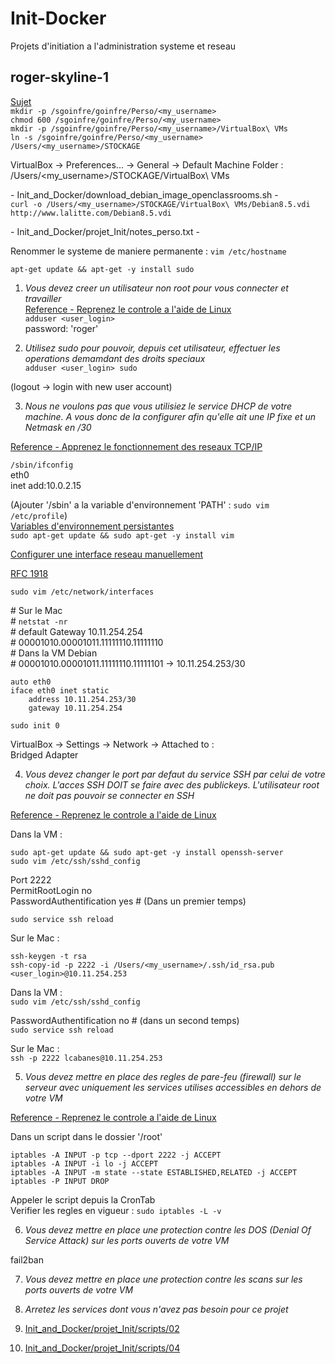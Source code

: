 # Init-Docker
Projets d'initiation a l'administration systeme et reseau

## roger-skyline-1
[Sujet](https://cdn.intra.42.fr/pdf/pdf/1510/roger-skyline-1.5.fr.pdf)  
`mkdir -p /sgoinfre/goinfre/Perso/<my_username>`  
`chmod 600 /sgoinfre/goinfre/Perso/<my_username>`  
`mkdir -p /sgoinfre/goinfre/Perso/<my_username>/VirtualBox\ VMs`  
`ln -s /sgoinfre/goinfre/Perso/<my_username> /Users/<my_username>/STOCKAGE`  

VirtualBox -\> Preferences... -\> General -\> Default Machine Folder :  
	/Users/<my_username>/STOCKAGE/VirtualBox\ VMs  

 \- Init\_and\_Docker/download\_debian\_image\_openclassrooms.sh \-  
`curl -o /Users/<my_username>/STOCKAGE/VirtualBox\ VMs/Debian8.5.vdi http://www.lalitte.com/Debian8.5.vdi`  

 \- Init\_and\_Docker/projet\_Init/notes\_perso.txt \-  

Renommer le systeme de maniere permanente : `vim /etc/hostname`  

`apt-get update && apt-get -y install sudo`  

1. _Vous devez creer un utilisateur non root pour vous connecter et travailler_  
[Reference - Reprenez le controle a l'aide de Linux](https://openclassrooms.com/fr/courses/43538-reprenez-le-controle-a-laide-de-linux/39044-les-utilisateurs-et-les-droits)  
`adduser <user_login>`  
password: 'roger'  

2. _Utilisez sudo pour pouvoir, depuis cet utilisateur, effectuer les operations demamdant des droits speciaux_  
`adduser <user_login> sudo`  

(logout -\> login with new user account)  

3. _Nous ne voulons pas que vous utilisiez le service DHCP de votre machine. A vous donc de la configurer afin qu'elle ait une IP fixe et un Netmask en /30_  

[Reference - Apprenez le fonctionnement des reseaux TCP/IP](https://openclassrooms.com/fr/courses/857447-apprenez-le-fonctionnement-des-reseaux-tcp-ip/853668-decoupage-dune-plage-dadresses)  

`/sbin/ifconfig`  
eth0  
	inet add:10.0.2.15  

(Ajouter '/sbin' a la variable d'environnement 'PATH' : `sudo vim /etc/profile`)  
[Variables d'environnement persistantes](https://doc.ubuntu-fr.org/variables_d_environnement#variables_d_environnement_persistantes)  
`sudo apt-get update && sudo apt-get -y install vim`  

[Configurer une interface reseau manuellement](https://wiki.debian.org/fr/NetworkConfiguration)  

[RFC 1918](https://openclassrooms.com/fr/courses/857447-apprenez-le-fonctionnement-des-reseaux-tcp-ip/853441-la-couche-3#/id/r-2152680)  

`sudo vim /etc/network/interfaces`  

\# Sur le Mac  
\# `netstat -nr`  
\# default Gateway 10.11.254.254  
\# 00001010.00001011.11111110.11111110  
\# Dans la VM Debian  
\# 00001010.00001011.11111110.11111101 -\>  10.11.254.253/30  

```
auto eth0
iface eth0 inet static
	address 10.11.254.253/30
	gateway 10.11.254.254
```

`sudo init 0`  

VirtualBox -\> Settings -\> Network -\> Attached to :  
	Bridged Adapter  

4. _Vous devez changer le port par defaut du service SSH par celui de votre choix. L'acces SSH DOIT se faire avec des publickeys. L'utilisateur root ne doit pas pouvoir se connecter en SSH_  

[Reference - Reprenez le controle a l'aide de Linux](https://openclassrooms.com/fr/courses/43538-reprenez-le-controle-a-laide-de-linux/41773-la-connexion-securisee-a-distance-avec-ssh#/id/r-2282884)  

Dans la VM :  

`sudo apt-get update && sudo apt-get -y install openssh-server`  
`sudo vim /etc/ssh/sshd_config`  

Port 2222  
PermitRootLogin no  
PasswordAuthentification yes # (Dans un premier temps)  

`sudo service ssh reload`  

Sur le Mac :  

`ssh-keygen -t rsa`  
`ssh-copy-id -p 2222 -i /Users/<my_username>/.ssh/id_rsa.pub <user_login>@10.11.254.253`  

Dans la VM :  
`sudo vim /etc/ssh/sshd_config`  

PasswordAuthentification no # (dans un second temps)  
`sudo service ssh reload`  

Sur le Mac :  
`ssh -p 2222 lcabanes@10.11.254.253`  


5. _Vous devez mettre en place des regles de pare-feu (firewall) sur le serveur avec uniquement les services utilises accessibles en dehors de votre VM_  

[Reference - Reprenez le controle a l'aide de Linux](https://openclassrooms.com/fr/courses/43538-reprenez-le-controle-a-laide-de-linux/42264-analyser-le-reseau-et-filtrer-le-trafic-avec-un-pare-feu#/id/r-42263)  

Dans un script dans le dossier '/root'  
```
iptables -A INPUT -p tcp --dport 2222 -j ACCEPT
iptables -A INPUT -i lo -j ACCEPT
iptables -A INPUT -m state --state ESTABLISHED,RELATED -j ACCEPT
iptables -P INPUT DROP
```

Appeler le script depuis la CronTab  
Verifier les regles en vigueur : `sudo iptables -L -v`  


6. _Vous devez mettre en place une protection contre les DOS (Denial Of Service Attack) sur les ports ouverts de votre VM_  

fail2ban  

7. _Vous devez mettre en place une protection contre les scans sur les ports ouverts de votre VM_  

8. _Arretez les services dont vous n'avez pas besoin pour ce projet_  

9. [Init\_and\_Docker/projet\_Init/scripts/02](https://github.com/HippopoStar/Init_and_Docker/blob/master/projet_Init/scripts/02)  

10. [Init\_and\_Docker/projet\_Init/scripts/04](https://github.com/HippopoStar/Init_and_Docker/blob/master/projet_Init/scripts/04)  

